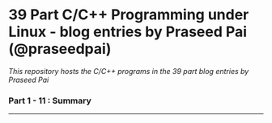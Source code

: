 # **39 Part C/C++ Programming under Linux - blog entries by Praseed Pai (@praseedpai)**

*This repository hosts the C/C++ programs in the 39 part blog entries by Praseed Pai*

### Part 1 - 11 : Summary
-------------------------------------------------------------------------------------
